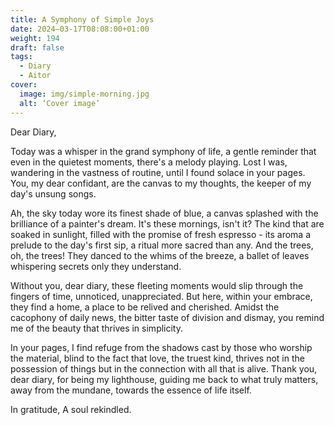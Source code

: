 ```yaml
---
title: A Symphony of Simple Joys
date: 2024–03-17T08:08:00+01:00
weight: 194
draft: false
tags:
  - Diary
  - Aitor
cover:
  image: img/simple-morning.jpg
  alt: ‘Cover image’
---
```


Dear Diary,

Today was a whisper in the grand symphony of life, a gentle reminder that even in the quietest moments, there's a melody playing. Lost I was, wandering in the vastness of routine, until I found solace in your pages. You, my dear confidant, are the canvas to my thoughts, the keeper of my day's unsung songs.

Ah, the sky today wore its finest shade of blue, a canvas splashed with the brilliance of a painter's dream. It's these mornings, isn't it? The kind that are soaked in sunlight, filled with the promise of fresh espresso - its aroma a prelude to the day's first sip, a ritual more sacred than any. And the trees, oh, the trees! They danced to the whims of the breeze, a ballet of leaves whispering secrets only they understand.

Without you, dear diary, these fleeting moments would slip through the fingers of time, unnoticed, unappreciated. But here, within your embrace, they find a home, a place to be relived and cherished. Amidst the cacophony of daily news, the bitter taste of division and dismay, you remind me of the beauty that thrives in simplicity. 

In your pages, I find refuge from the shadows cast by those who worship the material, blind to the fact that love, the truest kind, thrives not in the possession of things but in the connection with all that is alive. Thank you, dear diary, for being my lighthouse, guiding me back to what truly matters, away from the mundane, towards the essence of life itself.

In gratitude,
A soul rekindled.

